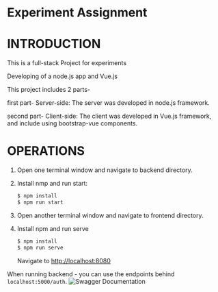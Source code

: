 # Experiment Assignment

# INTRODUCTION
This is a full-stack Project for experiments

Developing of a node.js app and Vue.js

This project includes 2 parts-

first part- Server-side: The server was developed in node.js framework. 

second part- Client-side: The client was developed in Vue.js framework, and include using bootstrap-vue components.

# OPERATIONS
1. Open one terminal window and navigate to backend directory.
2. Install nmp and run start:
   
    ```sh
    $ npm install
    $ npm run start
    ```

3. Open another terminal window and navigate to frontend directory.
4. Install npm and run serve

    ```sh
    $ npm install
    $ npm run serve
    ```

    Navigate to [http://localhost:8080](http://localhost:8080)




When running backend - you can use the endpoints behind `localhost:5000/auth`.
![Swagger Documentation](src/images/api.jpeg)

